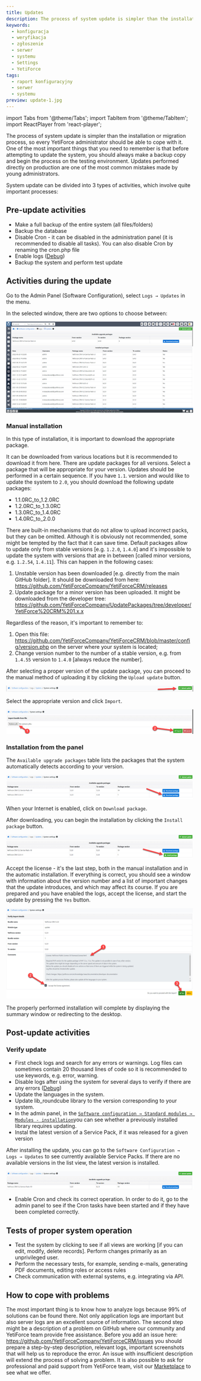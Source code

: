 ```yaml
---
title: Updates
description: The process of system update is simpler than the installation or migration process, so every YetiForce administrator should be able to cope with it.
keywords:
  - konfiguracja
  - weryfikacja
  - zgłoszenie
  - serwer
  - systemu
  - Settings
  - YetiForce
tags:
  - raport konfiguracyjny
  - serwer
  - systemu
preview: update-1.jpg
---
```


import Tabs from '@theme/Tabs';
import TabItem from '@theme/TabItem';
import ReactPlayer from 'react-player';

The process of system update is simpler than the installation or migration process, so every YetiForce administrator should be able to cope with it. One of the most important things that you need to remember is that before attempting to update the system, you should always make a backup copy and begin the process on the testing environment. Updates performed directly on production are one of the most common mistakes made by young administrators.

<Tabs groupId="zhh7fxZ293w">
    <TabItem value="youtube-zhh7fxZ293w" label="🎬 YouTube">
        <ReactPlayer
            url="https://www.youtube.com/watch?v=zhh7fxZ293w"
            width="100%"
            height="500px"
            controls={true}
        />
    </TabItem>
    <TabItem value="yetiforce-zhh7fxZ293w" label="🎥 YetiForce TV">
        <ReactPlayer url="/video/system-update.mp4" width="100%" height="500px" controls={true} />
    </TabItem>
</Tabs>

System update can be divided into 3 types of activities, which involve quite important processes:

## Pre-update activities

- Make a full backup of the entire system (all files/folders)
- Backup the database
- Disable Cron - it can be disabled in the administration panel (it is recommended to disable all tasks). You can also disable Cron by renaming the cron.php file
- Enable logs ([Debug](/developer-guides/debug#summary))
- Backup the system and perform test update

## Activities during the update

Go to the Admin Panel (Software Configuration), select `Logs → Updates` in the menu.

In the selected window, there are two options to choose between:

![update-1.jpg](update-1.jpg)

### Manual installation

In this type of installation, it is important to download the appropriate package.

It can be downloaded from various locations but it is recommended to download it from here. There are update packages for all versions. Select a package that will be appropriate for your version. Updates should be performed in a certain sequence. If you have `1.1`. version and would like to update the system to `2.0`, you should download the following update packages:

- 1.1.0RC_to_1.2.0RC
- 1.2.0RC_to_1.3.0RC
- 1.3.0RC_to_1.4.0RC
- 1.4.0RC_to_2.0.0

There are built-in mechanisms that do not allow to upload incorrect packs, but they can be omitted. Although it is obviously not recommended, some might be tempted by the fact that it can save time. Default packages allow to update only from stable versions [e.g. `1.2.0`, `1.4.0`] and it's impossible to update the system with versions that are in between [called minor versions, e.g. `1.2.54`, `1.4.11`]. This can happen in the following cases:

1. Unstable version has been downloaded [e.g. directly from the main GitHub folder]. It should be downloaded from here: https://github.com/YetiForceCompany/YetiForceCRM/releases
2. Update package for a minor version has been uploaded. It might be downloaded from the developer tree: https://github.com/YetiForceCompany/UpdatePackages/tree/developer/YetiForce%20CRM%201.x.x

Regardless of the reason, it's important to remember to:

1. Open this file: https://github.com/YetiForceCompany/YetiForceCRM/blob/master/config/version.php on the server where your system is located;
2. Change version number to the number of a stable version, e.g. from `1.4.55` version to `1.4.0` [always reduce the number].

After selecting a proper version of the update package, you can proceed to the manual method of uploading it by clicking the `Upload update` button.

![update-2.jpg](update-2.jpg)

Select the appropriate version and click `Import`.

![update-3.jpg](update-3.jpg)

### Installation from the panel

The `Available upgrade packages` table lists the packages that the system automatically detects according to your version.

![update-4.jpg](update-4.jpg)

When your Internet is enabled, click on `Download package`.

After downloading, you can begin the installation by clicking the `Install package` button.

![update-5.jpg](update-5.jpg)

Accept the license - it's the last step, both in the manual installation and in the automatic installation. If everything is correct, you should see a window with information about the version number and a list of important changes that the update introduces, and which may affect its course. If you are prepared and you have enabled the logs, accept the license, and start the update by pressing the `Yes` button.

![update-6.jpg](update-6.jpg)

The properly performed installation will complete by displaying the summary window or redirecting to the desktop.

## Post-update activities

### Verify update

- First check logs and search for any errors or warnings. Log files can sometimes contain 20 thousand lines of code so it is recommended to use keywords, e.g. error, warning.
- Disable logs after using the system for several days to verify if there are any errors ([Debug](/developer-guides/debug#summary))
- Update the languages in the system.
- Update lib_roundcube library to the version corresponding to your system.
- In the admin panel, in the [`Software configuration → Standard modules → Modules - installation`](/administrator-guides/standard-modules/modules-installation/)you can see whether a previously installed library requires updating.
- Instal the latest version of a Service Pack, if it was released for a given version

After installing the update, you can go to the `Software Configuration → Logs → Updates` to see currently available Service Packs. If there are no available versions in the list view, the latest version is installed.

![update-7.jpg](update-7.jpg)

- Enable Cron and check its correct operation. In order to do it, go to the admin panel to see if the Cron tasks have been started and if they have been completed correctly.

## Tests of proper system operation

- Test the system by clicking to see if all views are working [if you can edit, modify, delete records]. Perform changes primarily as an unprivileged user.
- Perform the necessary tests, for example, sending e-mails, generating PDF documents, editing roles or access rules
- Check communication with external systems, e.g. integrating via API.

## How to cope with problems

The most important thing is to know how to analyze logs because 99% of solutions can be found there. Not only application logs are important but also server logs are an excellent source of information. The second step might be a description of a problem on GitHub where our community and YetiForce team provide free assistance. Before you add an issue here: https://github.com/YetiForceCompany/YetiForceCRM/issues you should prepare a step-by-step description, relevant logs, important screenshots that will help us to reproduce the error. An issue with insufficient description will extend the process of solving a problem. It is also possible to ask for professional and paid support from YetiForce team, visit our [Marketplace](https://yetiforce.com/en/marketplace/support.html) to see what we offer.
